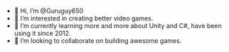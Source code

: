 - 👋 Hi, I’m @Guruguy650
- 👀 I’m interested in creating better video games.
- 🌱 I’m currently learning more and more about Unity and C#, have been using it since 2012.
- 💞️ I’m looking to collaborate on building awesome games.

<!---
Guruguy650/Guruguy650 is a ✨ special ✨ repository because its `README.md` (this file) appears on your GitHub profile.
You can click the Preview link to take a look at your changes.
--->
